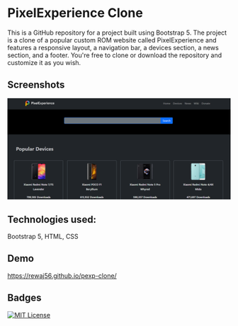 # PixelExperience Clone

This is a GitHub repository for a project built using Bootstrap 5. The project is a clone of a popular custom ROM website called PixelExperience and features a responsive layout, a navigation bar, a devices section, a news section, and a footer. You're free to clone or download the repository and customize it as you wish.


## Screenshots
![App Screenshot](https://raw.githubusercontent.com/rewaj56/pexpclone/main/screenshot/screenshot1.png)


## Technologies used: 
Bootstrap 5, HTML, CSS


## Demo
https://rewaj56.github.io/pexp-clone/


## Badges
[![MIT License](https://img.shields.io/badge/License-MIT-green.svg)](https://choosealicense.com/licenses/mit/)